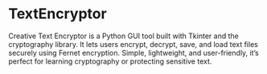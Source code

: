 # TextEncryptor
Creative Text Encryptor is a Python GUI tool built with Tkinter and the cryptography library. It lets users encrypt, decrypt, save, and load text files securely using Fernet encryption. Simple, lightweight, and user-friendly, it’s perfect for learning cryptography or protecting sensitive text.
